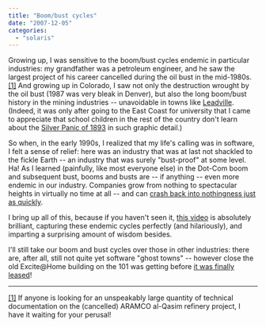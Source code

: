 ```yaml
---
title: "Boom/bust cycles"
date: "2007-12-05"
categories: 
  - "solaris"
---
```


Growing up, I was sensitive to the boom/bust cycles endemic in particular industries: my grandfather was a petroleum engineer, and he saw the largest project of his career cancelled during the oil bust in the mid-1980s.[\[1\]](#boomfoot1) And growing up in Colorado, I saw not only the destruction wrought by the oil bust (1987 was very bleak in Denver), but also the long boom/bust history in the mining industries -- unavoidable in towns like [Leadville](http://en.wikipedia.org/wiki/Leadville,_Colorado). (Indeed, it was only after going to the East Coast for university that I came to appreciate that school children in the rest of the country don't learn about the [Silver Panic of 1893](http://en.wikipedia.org/wiki/Panic_of_1893) in such graphic detail.)

So when, in the early 1990s, I realized that my life's calling was in software, I felt a sense of relief: here was an industry that was at last not shackled to the fickle Earth -- an industry that was surely "bust-proof" at some level. Ha! As I learned (painfully, like most everyone else) in the Dot-Com boom and subsequent bust, booms and busts are -- if anything -- even more endemic in our industry. Companies grow from nothing to spectacular heights in virtually no time at all -- and can [crash back into nothingness just as quickly](http://en.wikipedia.org/wiki/Boo.com).

I bring up all of this, because if you haven't seen it, [this video](https://www.youtube.com/watch?v=I6IQ_FOCE6I) is absolutely brilliant, capturing these endemic cycles perfectly (and hilariously), and imparting a surprising amount of wisdom besides.

I'll still take our boom and bust cycles over those in other industries: there are, after all, still not quite yet software "ghost towns" -- however close the old Excite@Home building on the 101 was getting before [it was finally leased](http://news-service.stanford.edu/news/2005/march2/med-hospital-030205.html)!

* * *

[\[1\]](#boomfootref1) If anyone is looking for an unspeakably large quantity of technical documentation on the (cancelled) ARAMCO al-Qasim refinery project, I have it waiting for your perusal!
